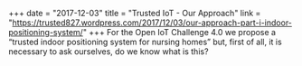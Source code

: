+++
date = "2017-12-03"
title = "Trusted IoT - Our Approach"
link = "https://trusted827.wordpress.com/2017/12/03/our-approach-part-i-indoor-positioning-system/"
+++
For the Open IoT Challenge 4.0 we propose a “trusted indoor positioning system for nursing homes” but, first of all, it is necessary to ask ourselves, do we know what is this?